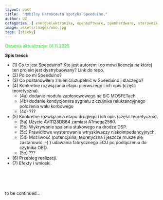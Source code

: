 ```yaml
---
layout: post
title:  "Mobilny Farmaceuta spotyka Speeduino."
author: UZ
categories: [ energoelektronika, opensoftware, openhardware, sterownik silnika spalinowego, tuning, kogeneracja, agregat prądotwórczy, sport motorowy ]
image: assets/images/wmo.jpg
tags: [sticky]
---
```

<p style="color:lime;">Ostatnia aktualizacja: 01.11.2025</p>

<b>Spis treści:</b>

- (1) Co to jest Speeduino? Kto jest autorem i co mówi licencja na której ten projekt jest dystrybuowany? Link do repo.
- (2) Po co mi Speeduino?
- (3) Co postanowiłem zmienić/uzupełnić w Speeduino i dlaczego?
- (4) Konkretne rozwiązania etapu pierwszego i ich opis (część teoretyczna).
   - (4a) dodanie modułu zapłonowowego na SiC MOSFETach 
   - (4b) dodanie kondycjonera sygnału z czujnika reluktancyjnego położenia wału korbowego 
   - (4c) ???
- (5) Konkretne rozwiązania etapu drugiego i ich opis (część teoretyczna).
   - (5a) Użycie AVR128DB64 zamiast ATmega2560. 
   - (5b) Wykrywanie spalania stukowego na drodze DSP. 
   - (5c) Prawidłowe wysterowanie wtryskiwaczy niskoimpedancyjnych. 
   - (5d) Możliwość (potencjalna, teoretyczna i jeszcze muszę się zastanowić ;-) ) udawania fabrycznego ECU po podłączeniu do czytnika OBD.
   - (5e) ???   
- (6) Przebieg realizacji.
- (7) Efekty i wnioski.
   


<!--
![walking]({{ site.baseurl }}/assets/images/sssm.png)
-->
</br></br></br></br>
to be continued...


